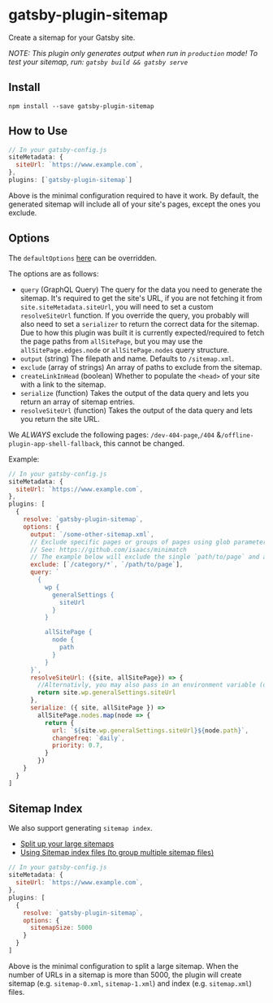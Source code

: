 # gatsby-plugin-sitemap

Create a sitemap for your Gatsby site.

_NOTE: This plugin only generates output when run in `production` mode! To test your sitemap, run: `gatsby build && gatsby serve`_

## Install

`npm install --save gatsby-plugin-sitemap`

## How to Use

```javascript
// In your gatsby-config.js
siteMetadata: {
  siteUrl: `https://www.example.com`,
},
plugins: [`gatsby-plugin-sitemap`]
```

Above is the minimal configuration required to have it work. By default, the
generated sitemap will include all of your site's pages, except the ones you exclude.

## Options

The `defaultOptions` [here](https://github.com/gatsbyjs/gatsby/blob/master/packages/gatsby-plugin-sitemap/src/internals.js#L45) can be overridden.

The options are as follows:

- `query` (GraphQL Query) The query for the data you need to generate the sitemap. It's required to get the site's URL, if you are not fetching it from `site.siteMetadata.siteUrl`, you will need to set a custom `resolveSiteUrl` function. If you override the query, you probably will also need to set a `serializer` to return the correct data for the sitemap. Due to how this plugin was built it is currently expected/required to fetch the page paths from `allSitePage`, but you may use the `allSitePage.edges.node` or `allSitePage.nodes` query structure.
- `output` (string) The filepath and name. Defaults to `/sitemap.xml`.
- `exclude` (array of strings) An array of paths to exclude from the sitemap.
- `createLinkInHead` (boolean) Whether to populate the `<head>` of your site with a link to the sitemap.
- `serialize` (function) Takes the output of the data query and lets you return an array of sitemap entries.
- `resolveSiteUrl` (function) Takes the output of the data query and lets you return the site URL.

We _ALWAYS_ exclude the following pages: `/dev-404-page`,`/404` &`/offline-plugin-app-shell-fallback`, this cannot be changed.

Example:

```javascript
// In your gatsby-config.js
siteMetadata: {
  siteUrl: `https://www.example.com`,
},
plugins: [
  {
    resolve: `gatsby-plugin-sitemap`,
    options: {
      output: `/some-other-sitemap.xml`,
      // Exclude specific pages or groups of pages using glob parameters
      // See: https://github.com/isaacs/minimatch
      // The example below will exclude the single `path/to/page` and all routes beginning with `category`
      exclude: [`/category/*`, `/path/to/page`],
      query: `
        {
          wp {
            generalSettings {
              siteUrl
            }
          }

          allSitePage {
            node {
              path
            }
          }
      }`,
      resolveSiteUrl: ({site, allSitePage}) => {
        //Alternativly, you may also pass in an environment variable (or any location) at the beginning of your `gatsby-config.js`.
        return site.wp.generalSettings.siteUrl
      },
      serialize: ({ site, allSitePage }) =>
        allSitePage.nodes.map(node => {
          return {
            url: `${site.wp.generalSettings.siteUrl}${node.path}`,
            changefreq: `daily`,
            priority: 0.7,
          }
        })
    }
  }
]
```

## Sitemap Index

We also support generating `sitemap index`.

- [Split up your large sitemaps](https://support.google.com/webmasters/answer/75712?hl=en)
- [Using Sitemap index files (to group multiple sitemap files)](https://www.sitemaps.org/protocol.html#index)

```javascript
// In your gatsby-config.js
siteMetadata: {
  siteUrl: `https://www.example.com`,
},
plugins: [
  {
    resolve: `gatsby-plugin-sitemap`,
    options: {
      sitemapSize: 5000
    }
  }
]
```

Above is the minimal configuration to split a large sitemap.
When the number of URLs in a sitemap is more than 5000, the plugin will create sitemap (e.g. `sitemap-0.xml`, `sitemap-1.xml`) and index (e.g. `sitemap.xml`) files.
